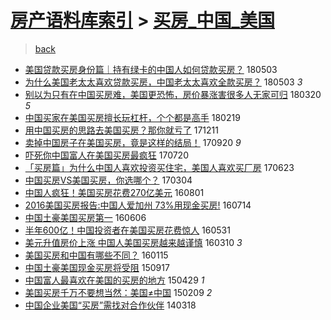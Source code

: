 [房产语料库索引](../../README.md)  > [买房_中国_美国](买房_中国_美国.md)
====
> [back](../README.md)

- [美国贷款买房身份篇｜持有绿卡的中国人如何贷款买房？](http://jkwz.applinzi.com/ittc/7099002327124149254.html#%E7%BE%8E%E5%9B%BD%E8%B4%B7%E6%AC%BE%E4%B9%B0%E6%88%BF%E8%BA%AB%E4%BB%BD%E7%AF%87%EF%BD%9C%E6%8C%81%E6%9C%89%E7%BB%BF%E5%8D%A1%E7%9A%84%E4%B8%AD%E5%9B%BD%E4%BA%BA%E5%A6%82%E4%BD%95%E8%B4%B7%E6%AC%BE%E4%B9%B0%E6%88%BF%EF%BC%9F) 180503  
- [为什么美国老太太喜欢贷款买房，中国老太太喜欢全款买房？](http://jkwz.applinzi.com/ittc/7098958661416387594.html#%E4%B8%BA%E4%BB%80%E4%B9%88%E7%BE%8E%E5%9B%BD%E8%80%81%E5%A4%AA%E5%A4%AA%E5%96%9C%E6%AC%A2%E8%B4%B7%E6%AC%BE%E4%B9%B0%E6%88%BF%EF%BC%8C%E4%B8%AD%E5%9B%BD%E8%80%81%E5%A4%AA%E5%A4%AA%E5%96%9C%E6%AC%A2%E5%85%A8%E6%AC%BE%E4%B9%B0%E6%88%BF%EF%BC%9F) 180503 *3* 
- [别以为只有在中国买房难，美国更恐怖，房价暴涨害很多人无家可归](http://jkwz.applinzi.com/ittc/7082511174363251718.html#%E5%88%AB%E4%BB%A5%E4%B8%BA%E5%8F%AA%E6%9C%89%E5%9C%A8%E4%B8%AD%E5%9B%BD%E4%B9%B0%E6%88%BF%E9%9A%BE%EF%BC%8C%E7%BE%8E%E5%9B%BD%E6%9B%B4%E6%81%90%E6%80%96%EF%BC%8C%E6%88%BF%E4%BB%B7%E6%9A%B4%E6%B6%A8%E5%AE%B3%E5%BE%88%E5%A4%9A%E4%BA%BA%E6%97%A0%E5%AE%B6%E5%8F%AF%E5%BD%92) 180320 *5* 
- [中国买家在美国买房擅长玩杠杆，个个都是高手](http://jkwz.applinzi.com/ittc/7071758841278891024.html#%E4%B8%AD%E5%9B%BD%E4%B9%B0%E5%AE%B6%E5%9C%A8%E7%BE%8E%E5%9B%BD%E4%B9%B0%E6%88%BF%E6%93%85%E9%95%BF%E7%8E%A9%E6%9D%A0%E6%9D%86%EF%BC%8C%E4%B8%AA%E4%B8%AA%E9%83%BD%E6%98%AF%E9%AB%98%E6%89%8B) 180219  
- [用中国买房的思路去美国买房？那你就亏了](http://jkwz.applinzi.com/ittc/7045849749196899345.html#%E7%94%A8%E4%B8%AD%E5%9B%BD%E4%B9%B0%E6%88%BF%E7%9A%84%E6%80%9D%E8%B7%AF%E5%8E%BB%E7%BE%8E%E5%9B%BD%E4%B9%B0%E6%88%BF%EF%BC%9F%E9%82%A3%E4%BD%A0%E5%B0%B1%E4%BA%8F%E4%BA%86) 171211  
- [卖掉中国房子在美国买房，竟是这样的结局！](http://jkwz.applinzi.com/ittc/7015420491869979665.html#%E5%8D%96%E6%8E%89%E4%B8%AD%E5%9B%BD%E6%88%BF%E5%AD%90%E5%9C%A8%E7%BE%8E%E5%9B%BD%E4%B9%B0%E6%88%BF%EF%BC%8C%E7%AB%9F%E6%98%AF%E8%BF%99%E6%A0%B7%E7%9A%84%E7%BB%93%E5%B1%80%EF%BC%81) 170920 *9* 
- [吓死你中国富人在美国买房最疯狂](http://jkwz.applinzi.com/ittc/6992392429314245649.html#%E5%90%93%E6%AD%BB%E4%BD%A0%E4%B8%AD%E5%9B%BD%E5%AF%8C%E4%BA%BA%E5%9C%A8%E7%BE%8E%E5%9B%BD%E4%B9%B0%E6%88%BF%E6%9C%80%E7%96%AF%E7%8B%82) 170720  
- [「买房篇」为什么中国人喜欢投资买住宅，美国人喜欢买厂房](http://jkwz.applinzi.com/ittc/6982397740641158149.html#%E3%80%8C%E4%B9%B0%E6%88%BF%E7%AF%87%E3%80%8D%E4%B8%BA%E4%BB%80%E4%B9%88%E4%B8%AD%E5%9B%BD%E4%BA%BA%E5%96%9C%E6%AC%A2%E6%8A%95%E8%B5%84%E4%B9%B0%E4%BD%8F%E5%AE%85%EF%BC%8C%E7%BE%8E%E5%9B%BD%E4%BA%BA%E5%96%9C%E6%AC%A2%E4%B9%B0%E5%8E%82%E6%88%BF) 170623  
- [中国买房VS美国买房，你选哪个？](http://jkwz.applinzi.com/ittc/6941113128334148612.html#%E4%B8%AD%E5%9B%BD%E4%B9%B0%E6%88%BFVS%E7%BE%8E%E5%9B%BD%E4%B9%B0%E6%88%BF%EF%BC%8C%E4%BD%A0%E9%80%89%E5%93%AA%E4%B8%AA%EF%BC%9F) 170304  
- [中国人疯狂！美国买房花费270亿美元](http://jkwz.applinzi.com/ittc/6861352810209346565.html#%E4%B8%AD%E5%9B%BD%E4%BA%BA%E7%96%AF%E7%8B%82%EF%BC%81%E7%BE%8E%E5%9B%BD%E4%B9%B0%E6%88%BF%E8%8A%B1%E8%B4%B9270%E4%BA%BF%E7%BE%8E%E5%85%83) 160801  
- [2016美国买房报告:中国人爱加州 73%用现金买房!](http://jkwz.applinzi.com/ittc/6854664563936723972.html#2016%E7%BE%8E%E5%9B%BD%E4%B9%B0%E6%88%BF%E6%8A%A5%E5%91%8A%3A%E4%B8%AD%E5%9B%BD%E4%BA%BA%E7%88%B1%E5%8A%A0%E5%B7%9E+73%25%E7%94%A8%E7%8E%B0%E9%87%91%E4%B9%B0%E6%88%BF%21) 160714  
- [中国土豪美国买房第一](http://jkwz.applinzi.com/ittc/6840725343073469445.html#%E4%B8%AD%E5%9B%BD%E5%9C%9F%E8%B1%AA%E7%BE%8E%E5%9B%BD%E4%B9%B0%E6%88%BF%E7%AC%AC%E4%B8%80) 160606  
- [半年600亿！中国投资者在美国买房花费惊人](http://jkwz.applinzi.com/ittc/6838378651242202116.html#%E5%8D%8A%E5%B9%B4600%E4%BA%BF%EF%BC%81%E4%B8%AD%E5%9B%BD%E6%8A%95%E8%B5%84%E8%80%85%E5%9C%A8%E7%BE%8E%E5%9B%BD%E4%B9%B0%E6%88%BF%E8%8A%B1%E8%B4%B9%E6%83%8A%E4%BA%BA) 160531  
- [美元升值房价上涨 中国人美国买房越来越谨慎](http://jkwz.applinzi.com/ittc/6807941663913673733.html#%E7%BE%8E%E5%85%83%E5%8D%87%E5%80%BC%E6%88%BF%E4%BB%B7%E4%B8%8A%E6%B6%A8+%E4%B8%AD%E5%9B%BD%E4%BA%BA%E7%BE%8E%E5%9B%BD%E4%B9%B0%E6%88%BF%E8%B6%8A%E6%9D%A5%E8%B6%8A%E8%B0%A8%E6%85%8E) 160310 *3* 
- [美国买房和中国有哪些不同？](http://jkwz.applinzi.com/ittc/6787544604333310981.html#%E7%BE%8E%E5%9B%BD%E4%B9%B0%E6%88%BF%E5%92%8C%E4%B8%AD%E5%9B%BD%E6%9C%89%E5%93%AA%E4%BA%9B%E4%B8%8D%E5%90%8C%EF%BC%9F) 160115  
- [中国土豪美国现金买房将受阻](http://jkwz.applinzi.com/ittc/6743055370491610116.html#%E4%B8%AD%E5%9B%BD%E5%9C%9F%E8%B1%AA%E7%BE%8E%E5%9B%BD%E7%8E%B0%E9%87%91%E4%B9%B0%E6%88%BF%E5%B0%86%E5%8F%97%E9%98%BB) 150917  
- [中国富人最喜欢在美国的买房的地方](http://jkwz.applinzi.com/ittc/547650611409255051.html#%E4%B8%AD%E5%9B%BD%E5%AF%8C%E4%BA%BA%E6%9C%80%E5%96%9C%E6%AC%A2%E5%9C%A8%E7%BE%8E%E5%9B%BD%E7%9A%84%E4%B9%B0%E6%88%BF%E7%9A%84%E5%9C%B0%E6%96%B9) 150429 *1* 
- [美国买房千万不要想当然：美国≠中国](http://jkwz.applinzi.com/ittc/547650611390354014.html#%E7%BE%8E%E5%9B%BD%E4%B9%B0%E6%88%BF%E5%8D%83%E4%B8%87%E4%B8%8D%E8%A6%81%E6%83%B3%E5%BD%93%E7%84%B6%EF%BC%9A%E7%BE%8E%E5%9B%BD%E2%89%A0%E4%B8%AD%E5%9B%BD) 150209 *2* 
- [中国企业美国“买房”需找对合作伙伴](http://jkwz.applinzi.com/ittc/547650611361194317.html#%E4%B8%AD%E5%9B%BD%E4%BC%81%E4%B8%9A%E7%BE%8E%E5%9B%BD%E2%80%9C%E4%B9%B0%E6%88%BF%E2%80%9D%E9%9C%80%E6%89%BE%E5%AF%B9%E5%90%88%E4%BD%9C%E4%BC%99%E4%BC%B4) 140318  

